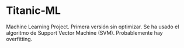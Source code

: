 # Titanic-ML
 Machine Learning Project. 
Primera versión sin optimizar. Se ha usado el algoritmo de Support Vector Machine (SVM). Probablemente hay overfitting.
